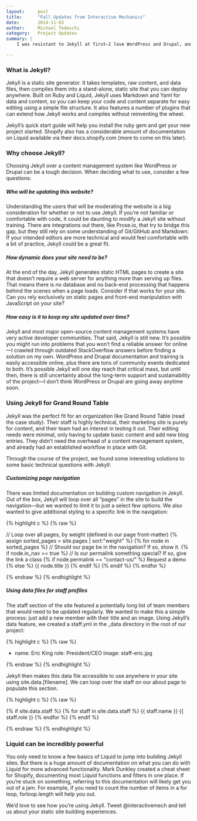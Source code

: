 ```yaml
---
layout:     post
title:      "Fall Updates from Interactive Mechanics"
date:       2014-11-03
author:     Michael Tedeschi
category:   Project Updates
summary: |
    I was resistant to Jekyll at first—I love WordPress and Drupal, and we’re pretty good at building these types of CMS-driven sites quickly. Jekyll felt like an intruder. Posts, pages, categories? Sounds a lot like WordPress to me, without the pretty interface and easy-to-understand workflow for administration and editing. Is Jekyll actually a viable option as a marketing site for companies?

---
```


### What is Jekyll?

Jekyll is a static site generator. It takes templates, raw content, and data files, then compiles them into a stand-alone, static site that you can deploy anywhere. Built on Ruby and Liquid, Jekyll uses Markdown and Yaml for data and content, so you can keep your code and content separate for easy editing using a simple file structure. It also features a number of plugins that can extend how Jekyll works and compiles without reinventing the wheel.

Jekyll’s quick start guide will help you install the ruby gem and get your new project started. Shopify also has a considerable amount of documentation on Liquid available via their docs.shopify.com (more to come on this later).

### Why choose Jekyll?

Choosing Jekyll over a content management system like WordPress or Drupal can be a tough decision. When deciding what to use, consider a few questions:

##### Who will be updating this website?
Understanding the users that will be moderating the website is a big consideration for whether or not to use Jekyll. If you’re not familiar or comfortable with code, it could be daunting to modify a Jekyll site without training. There are integrations out there, like Prose.io, that try to bridge this gap, but they still rely on some understanding of Git/GitHub and Markdown. If your intended editors are more technical and would feel comfortable with a bit of practice, Jekyll could be a great fit.

##### How dynamic does your site need to be?
At the end of the day, Jekyll generates static HTML pages to create a site that doesn’t require a web server for anything more than serving up files. That means there is no database and no back-end processing that happens behind the scenes when a page loads. Consider if that works for your site. Can you rely exclusively on static pages and front-end manipulation with JavaScript on your site?

##### How easy is it to keep my site updated over time?
Jekyll and most major open-source content management systems have very active developer communities. That said, Jekyll is still new. It’s possible you might run into problems that you won’t find a reliable answer for online—I crawled through outdated StackOverflow answers before finding a solution on my own. WordPress and Drupal documentation and training is easily accessible online, plus there are tons of community events dedicated to both. It’s possible Jekyll will one day reach that critical mass, but until then, there is still uncertainty about the long-term support and sustainability of the project—I don’t think WordPress or Drupal are going away anytime soon.

### Using Jekyll for Grand Round Table

Jekyll was the perfect fit for an organization like Grand Round Table (read the case study). Their staff is highly technical, their marketing site is purely for content, and their team had an interest in testing it out. Their editing needs were minimal, only having to update basic content and add new blog entries. They didn’t need the overhead of a content management system, and already had an established workflow in place with Git.

Through the course of the project, we found some interesting solutions to some basic technical questions with Jekyll:

##### Customizing page navigation
There was limited documentation on building custom navigation in Jekyll. Out of the box, Jekyll will loop over all “pages” in the site to build the navigation—but we wanted to limit it to just a select few options. We also wanted to give additional styling to a specific link in the navigation:

{% highlight c %}
{% raw %}

// Loop over all pages, by weight (defined in our page front-matter)
{% assign sorted_pages = site.pages | sort:"weight" %}
{% for node in sorted_pages %}
    // Should our page be in the navigation? If so, show it.
    {% if node.in_nav == true %}
        // Is our permalink something special? If so, give the link a class
        {% if node.permalink == "contact-us/" %}
            Request a demo
        {% else %}
            {{ node.title }}
        {% endif %}
    {% endif %}
{% endfor %}

{% endraw %}
{% endhighlight %}

##### Using data files for staff profiles
The staff section of the site featured a potentially long list of team members that would need to be updated regularly. We wanted to make this a simple process: just add a new member with their title and an image. Using Jekyll’s data feature, we created a staff.yml in the _data directory in the root of our project:

{% highlight c %}
{% raw %}

- name: Eric King
  role: President/CEO
  image: staff-eric.jpg

{% endraw %}
{% endhighlight %}

Jekyll then makes this data file accessible to use anywhere in your site using site.data.[filename]. We can loop over the staff on our about page to populate this section.

{% highlight c %}
{% raw %}

{% if site.data.staff %}
    {% for staff in site.data.staff %}
        {{ staff.name }}
        {{ staff.role }}
    {% endfor %}
{% endif %}

{% endraw %}
{% endhighlight %}

### Liquid can be incredibly powerful
You only need to know a few basics of Liquid to jump into building Jekyll sites. But there is a huge amount of documentation on what you can do with Liquid for more advanced functionality. Mark Dunkley created a cheat sheet for Shopify, documenting most Liquid functions and filters in one place. If you’re stuck on something, referring to this documentation will likely get you out of a jam. For example, if you need to count the number of items in a for loop, forloop.length will help you out.

We’d love to see how you’re using Jekyll. Tweet @interactivemech and tell us about your static site building experiences.